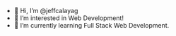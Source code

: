 - 👋 Hi, I’m @jeffcalayag
- 👀 I’m interested in Web Development!
- 🌱 I’m currently learning Full Stack Web Development.

<!---
jeffcalayag/jeffcalayag is a ✨ special ✨ repository because its `README.md` (this file) appears on your GitHub profile.
You can click the Preview link to take a look at your changes.
--->
